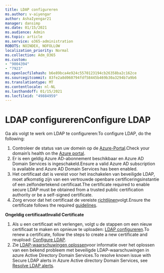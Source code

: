 ```yaml
---
title: LDAP configureren
ms.author: v-aiyengar
author: AshaIyengar21
manager: dansimp
ms.date: 01/15/2021
ms.audience: Admin
ms.topic: article
ms.service: o365-administration
ROBOTS: NOINDEX, NOFOLLOW
localization_priority: Normal
ms.collection: Adm_O365
ms.custom:
- "9004394"
- "7923"
ms.openlocfilehash: b6e89bca4e924c5570123194cb26358ba2c162ce
ms.sourcegitcommit: 83fe2a8d060794fdf58445b469b30a3294b7a9b6
ms.translationtype: MT
ms.contentlocale: nl-NL
ms.lasthandoff: 01/15/2021
ms.locfileid: "49884959"
---
```

# <a name="configure-ldap"></a><span data-ttu-id="8c8ff-102">LDAP configureren</span><span class="sxs-lookup"><span data-stu-id="8c8ff-102">Configure LDAP</span></span>

<span data-ttu-id="8c8ff-103">Ga als volgt te werk om LDAP te configureren:</span><span class="sxs-lookup"><span data-stu-id="8c8ff-103">To configure LDAP, do the following:</span></span>

1. <span data-ttu-id="8c8ff-104">Controleer de status van uw domein op de [Azure-Portal](https://aka.ms/aadds-health).</span><span class="sxs-lookup"><span data-stu-id="8c8ff-104">Check your domain’s health on the [Azure portal](https://aka.ms/aadds-health).</span></span>
1. <span data-ttu-id="8c8ff-105">Er is een geldig Azure AD-abonnement beschikbaar en Azure AD Domain Services is ingeschakeld.</span><span class="sxs-lookup"><span data-stu-id="8c8ff-105">Ensure a valid Azure AD subscription is available and Azure AD Domain Services has been enabled.</span></span>
1. <span data-ttu-id="8c8ff-106">Het certificaat dat is vereist voor het inschakelen van beveiligde LDAP, moet afkomstig zijn van een vertrouwde openbare certificeringsinstantie of een zelfondertekend certificaat.</span><span class="sxs-lookup"><span data-stu-id="8c8ff-106">The certificate required to enable secure LDAP must be obtained from a trusted public certification authority or be a self-signed certificate.</span></span>
1. <span data-ttu-id="8c8ff-107">Zorg ervoor dat het certificaat de vereiste [richtlijnen](https://docs.microsoft.com/azure/active-directory-domain-services/active-directory-ds-admin-guide-configure-secure-ldap#requirements-for-the-secure-ldap-certificate)volgt.</span><span class="sxs-lookup"><span data-stu-id="8c8ff-107">Ensure the certificate follows the required [guidelines](https://docs.microsoft.com/azure/active-directory-domain-services/active-directory-ds-admin-guide-configure-secure-ldap#requirements-for-the-secure-ldap-certificate).</span></span>

<span data-ttu-id="8c8ff-108">**Ongeldig certificaat**</span><span class="sxs-lookup"><span data-stu-id="8c8ff-108">**Invalid Certificate**</span></span>
1. <span data-ttu-id="8c8ff-109">Als u een certificaat wilt verlengen, volgt u de stappen om een nieuw certificaat te maken en opnieuw te uploaden: [LDAP configureren](https://docs.microsoft.com/azure/active-directory-domain-services/tutorial-configure-ldaps?WT.mc_id=Portal-Microsoft_Azure_Support).</span><span class="sxs-lookup"><span data-stu-id="8c8ff-109">To renew a certificate, follow the steps to create a new certificate and reupload: [Configure LDAP](https://docs.microsoft.com/azure/active-directory-domain-services/tutorial-configure-ldaps?WT.mc_id=Portal-Microsoft_Azure_Support).</span></span>
1. <span data-ttu-id="8c8ff-110">Zie [LDAP-waarschuwingen oplossen](https://docs.microsoft.com/azure/active-directory-domain-services/alert-ldaps?WT.mc_id=Portal-Microsoft_Azure_Support)voor informatie over het oplossen van een bekend probleem met beveiligde LDAP-waarschuwingen in azure Active Directory Domain Services.</span><span class="sxs-lookup"><span data-stu-id="8c8ff-110">To resolve known issue with Secure LDAP alerts in Azure Active directory Domain Services, see [Resolve LDAP alerts](https://docs.microsoft.com/azure/active-directory-domain-services/alert-ldaps?WT.mc_id=Portal-Microsoft_Azure_Support).</span></span>
